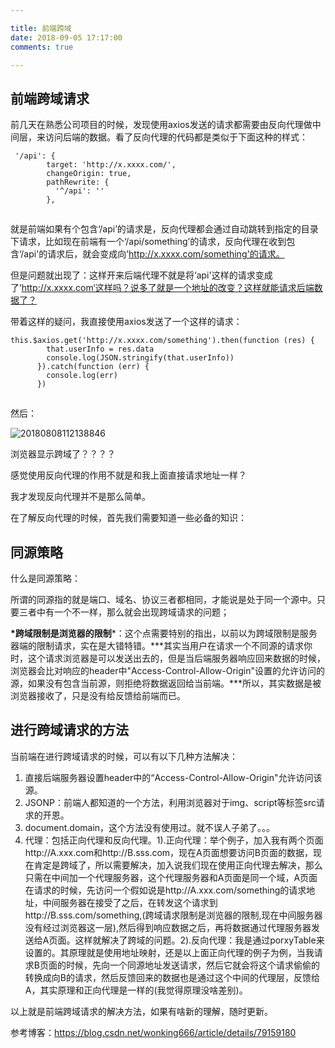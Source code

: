 ```yaml
---

title: 前端跨域
date: 2018-09-05 17:17:00
comments: true

---
```


## 前端跨域请求


前几天在熟悉公司项目的时候，发现使用axios发送的请求都需要由反向代理做中间层，来访问后端的数据。看了反向代理的代码都是类似于下面这种的样式：

```
 '/api': {
        target: 'http://x.xxxx.com/',
        changeOrigin: true,
        pathRewrite: {
          '^/api': ''
        },
```

![点击并拖拽以移动](data:image/gif;base64,R0lGODlhAQABAPABAP///wAAACH5BAEKAAAALAAAAAABAAEAAAICRAEAOw==)

就是前端如果有个包含‘/api’的请求是，反向代理都会通过自动跳转到指定的目录下请求，比如现在前端有一个‘/api/something’的请求，反向代理在收到包含‘/api'的请求后，就会变成向’http://x.xxxx.com/something'的请求。

但是问题就出现了：这样开来后端代理不就是将‘api'这样的请求变成了‘http://x.xxxx.com‘这样吗？说多了就是一个地址的改变？这样就能请求后端数据了？

带着这样的疑问，我直接使用axios发送了一个这样的请求：

```
this.$axios.get('http://x.xxxx.com/something').then(function (res) {
        that.userInfo = res.data
        console.log(JSON.stringify(that.userInfo))
      }).catch(function (err) {
        console.log(err)
      })
```

![点击并拖拽以移动](data:image/gif;base64,R0lGODlhAQABAPABAP///wAAACH5BAEKAAAALAAAAAABAAEAAAICRAEAOw==)

然后：

![20180808112138846](https://img-blog.csdn.net/20180808112138846?watermark/2/text/aHR0cHM6Ly9ibG9nLmNzZG4ubmV0L011cnBoeV9tZQ==/font/5a6L5L2T/fontsize/400/fill/I0JBQkFCMA==/dissolve/70)

浏览器显示跨域了？？？？

感觉使用反向代理的作用不就是和我上面直接请求地址一样？

我才发现反向代理并不是那么简单。

在了解反向代理的时候，首先我们需要知道一些必备的知识：

## 同源策略

什么是同源策略：

所谓的同源指的就是端口、域名、协议三者都相同，才能说是处于同一个源中。只要三者中有一个不一样，那么就会出现跨域请求的问题；

**\*跨域限制是浏览器的限制***：这个点需要特别的指出，以前以为跨域限制是服务器端的限制请求，实在是大错特错。**\*其实当用户在请求一个不同源的请求你时，这个请求浏览器是可以发送出去的，但是当后端服务器响应回来数据的时候，浏览器会比对响应的header中"Access-Control-Allow-Origin"设置的允许访问的源，如果没有包含当前源，则拒绝将数据返回给当前端。***所以，其实数据是被浏览器接收了，只是没有给反馈给前端而已。

## 进行跨域请求的方法

当前端在进行跨域请求的时候，可以有以下几种方法解决：

1. 直接后端服务器设置header中的“Access-Control-Allow-Origin"允许访问该源。
2. JSONP：前端人都知道的一个方法，利用浏览器对于img、script等标签src请求的开恩。
3. document.domain，这个方法没有使用过。就不误人子弟了。。。
4. 代理：包括正向代理和反向代理。1).正向代理：举个例子，加入我有两个页面http://A.xxx.com和http://B.sss.com，现在A页面想要访问B页面的数据，现在肯定是跨域了，所以需要解决，加入说我们现在使用正向代理去解决，那么只需在中间加一个代理服务器，这个代理服务器和A页面是同一个域，A页面在请求的时候，先访问一个假如说是http://A.xxx.com/something的请求地址，中间服务器在接受了之后，在转发这个请求到http://B.sss.com/something,(跨域请求限制是浏览器的限制,现在中间服务器没有经过浏览器这一层),然后得到响应数据之后，再将数据通过代理服务器发送给A页面。这样就解决了跨域的问题。2).反向代理：我是通过porxyTable来设置的。其原理就是使用地址映射，还是以上面正向代理的例子为例，当我请求B页面的时候，先向一个同源地址发送请求，然后它就会将这个请求偷偷的转换成向B的请求，然后反馈回来的数据也是通过这个中间的代理层，反馈给A，其实原理和正向代理是一样的(我觉得原理没啥差别)。

以上就是前端跨域请求的解决方法，如果有啥新的理解，随时更新。

参考博客：<https://blog.csdn.net/wonking666/article/details/79159180>